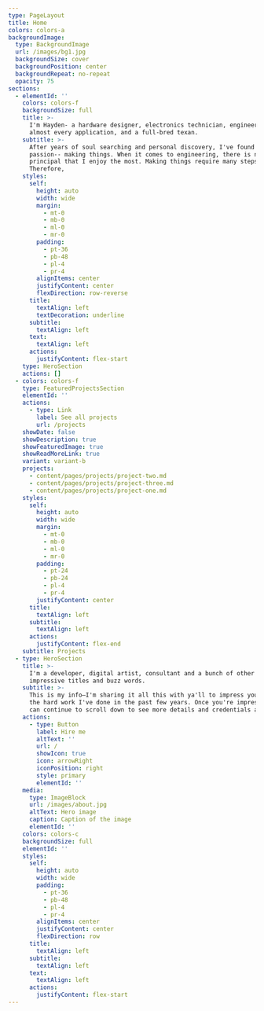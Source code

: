 ```yaml
---
type: PageLayout
title: Home
colors: colors-a
backgroundImage:
  type: BackgroundImage
  url: /images/bg1.jpg
  backgroundSize: cover
  backgroundPosition: center
  backgroundRepeat: no-repeat
  opacity: 75
sections:
  - elementId: ''
    colors: colors-f
    backgroundSize: full
    title: >-
      I'm Hayden- a hardware designer, electronics technician, engineer in
      almost every application, and a full-bred texan.
    subtitle: >-
      After years of soul searching and personal discovery, I've found my
      passion-- making things. When it comes to engineering, there is no one
      principal that I enjoy the most. Making things require many steps.
      Therefore,
    styles:
      self:
        height: auto
        width: wide
        margin:
          - mt-0
          - mb-0
          - ml-0
          - mr-0
        padding:
          - pt-36
          - pb-48
          - pl-4
          - pr-4
        alignItems: center
        justifyContent: center
        flexDirection: row-reverse
      title:
        textAlign: left
        textDecoration: underline
      subtitle:
        textAlign: left
      text:
        textAlign: left
      actions:
        justifyContent: flex-start
    type: HeroSection
    actions: []
  - colors: colors-f
    type: FeaturedProjectsSection
    elementId: ''
    actions:
      - type: Link
        label: See all projects
        url: /projects
    showDate: false
    showDescription: true
    showFeaturedImage: true
    showReadMoreLink: true
    variant: variant-b
    projects:
      - content/pages/projects/project-two.md
      - content/pages/projects/project-three.md
      - content/pages/projects/project-one.md
    styles:
      self:
        height: auto
        width: wide
        margin:
          - mt-0
          - mb-0
          - ml-0
          - mr-0
        padding:
          - pt-24
          - pb-24
          - pl-4
          - pr-4
        justifyContent: center
      title:
        textAlign: left
      subtitle:
        textAlign: left
      actions:
        justifyContent: flex-end
    subtitle: Projects
  - type: HeroSection
    title: >-
      I'm a developer, digital artist, consultant and a bunch of other
      impressive titles and buzz words.
    subtitle: >-
      This is my info—I'm sharing it all this with ya'll to impress you with all
      the hard work I've done in the past few years. Once you're impressed, you
      can continue to scroll down to see more details and credentials about me.
    actions:
      - type: Button
        label: Hire me
        altText: ''
        url: /
        showIcon: true
        icon: arrowRight
        iconPosition: right
        style: primary
        elementId: ''
    media:
      type: ImageBlock
      url: /images/about.jpg
      altText: Hero image
      caption: Caption of the image
      elementId: ''
    colors: colors-c
    backgroundSize: full
    elementId: ''
    styles:
      self:
        height: auto
        width: wide
        padding:
          - pt-36
          - pb-48
          - pl-4
          - pr-4
        alignItems: center
        justifyContent: center
        flexDirection: row
      title:
        textAlign: left
      subtitle:
        textAlign: left
      text:
        textAlign: left
      actions:
        justifyContent: flex-start
---
```

